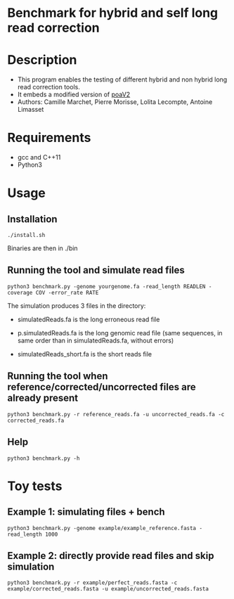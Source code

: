Benchmark for hybrid and self long read correction
=================================================

# Description
* This program enables the testing of different hybrid and non hybrid long read correction tools.
* It embeds a modified version of [poaV2](https://sourceforge.net/projects/poamsa/)
* Authors: Camille Marchet, Pierre Morisse, Lolita Lecompte, Antoine Limasset


# Requirements
* gcc and C++11
* Python3

# Usage

## Installation

	./install.sh

Binaries are then in ./bin

## Running the tool and simulate read files

	python3 benchmark.py -genome yourgenome.fa -read_length READLEN -coverage COV -error_rate RATE

The simulation produces 3 files in the directory:

* simulatedReads.fa is the long erroneous read file

* p.simulatedReads.fa is the long genomic read file (same sequences, in same order than in simulatedReads.fa, without errors)

* simulatedReads_short.fa is the short reads file

## Running the tool when reference/corrected/uncorrected files are already present

	python3 benchmark.py -r reference_reads.fa -u uncorrected_reads.fa -c corrected_reads.fa

## Help

	python3 benchmark.py -h

# Toy tests

## Example 1: simulating files + bench

	python3 benchmark.py -genome example/example_reference.fasta -read_length 1000

## Example 2: directly provide read files and skip simulation

	python3 benchmark.py -r example/perfect_reads.fasta -c example/corrected_reads.fasta -u example/uncorrected_reads.fasta
